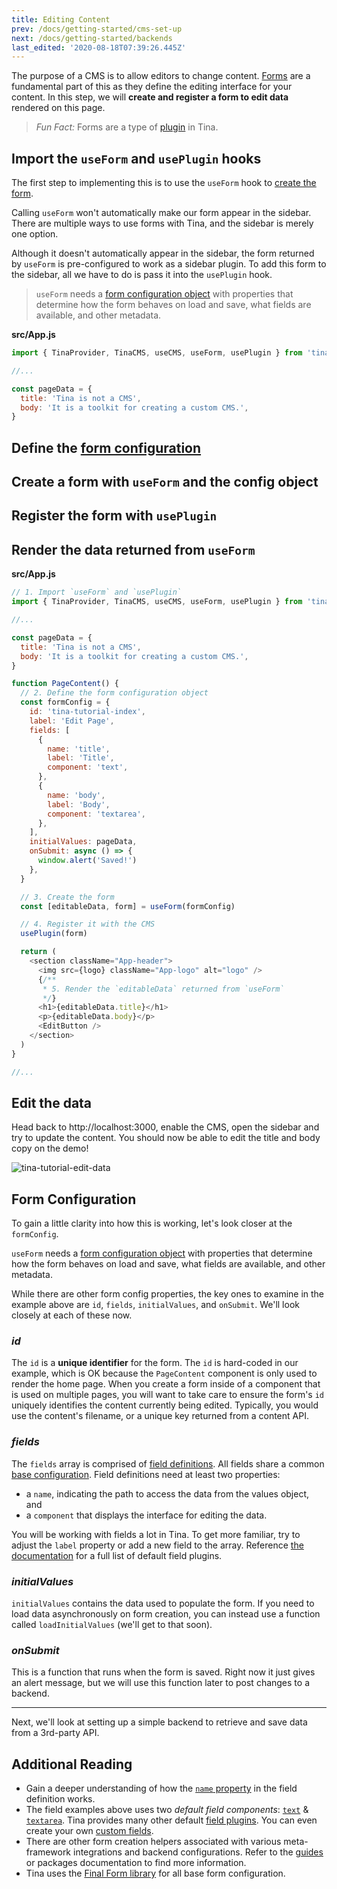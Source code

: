 ```yaml
---
title: Editing Content
prev: /docs/getting-started/cms-set-up
next: /docs/getting-started/backends
last_edited: '2020-08-18T07:39:26.445Z'
---
```

The purpose of a CMS is to allow editors to change content. [Forms](/docs/plugins/forms) are a fundamental part of this as they define the editing interface for your content. In this step, we will **create and register a form to edit data** rendered on this page.

> _Fun Fact:_ Forms are a type of [plugin](/docs/plugins) in Tina.

## Import the `useForm` and `usePlugin` hooks

The first step to implementing this is to use the `useForm` hook to [create the form](/docs/plugins/forms#creating-forms).

Calling `useForm` won't automatically make our form appear in the sidebar. There are multiple ways to use forms with Tina, and the sidebar is merely one option.

Although it doesn't automatically appear in the sidebar, the form returned by `useForm` is pre-configured to work as a sidebar plugin. To add this form to the sidebar, all we have to do is pass it into the `usePlugin` hook.

> `useForm` needs a [form configuration object](/docs/plugins/forms#form-configuration) with properties that determine how the form behaves on load and save, what fields are available, and other metadata.

**src/App.js**

```js
import { TinaProvider, TinaCMS, useCMS, useForm, usePlugin } from 'tinacms'

//...

const pageData = {
  title: 'Tina is not a CMS',
  body: 'It is a toolkit for creating a custom CMS.',
}
```

## Define the [form configuration](/docs/plugins/forms#form-configuration)

## Create a form with `useForm` and the config object

## Register the form with `usePlugin`

## Render the data returned from `useForm`

**src/App.js**

```js
// 1. Import `useForm` and `usePlugin`
import { TinaProvider, TinaCMS, useCMS, useForm, usePlugin } from 'tinacms'

//...

const pageData = {
  title: 'Tina is not a CMS',
  body: 'It is a toolkit for creating a custom CMS.',
}

function PageContent() {
  // 2. Define the form configuration object
  const formConfig = {
    id: 'tina-tutorial-index',
    label: 'Edit Page',
    fields: [
      {
        name: 'title',
        label: 'Title',
        component: 'text',
      },
      {
        name: 'body',
        label: 'Body',
        component: 'textarea',
      },
    ],
    initialValues: pageData,
    onSubmit: async () => {
      window.alert('Saved!')
    },
  }

  // 3. Create the form
  const [editableData, form] = useForm(formConfig)

  // 4. Register it with the CMS
  usePlugin(form)

  return (
    <section className="App-header">
      <img src={logo} className="App-logo" alt="logo" />
      {/**
       * 5. Render the `editableData` returned from `useForm`
       */}
      <h1>{editableData.title}</h1>
      <p>{editableData.body}</p>
      <EditButton />
    </section>
  )
}

//...
```

## Edit the data

Head back to http://localhost:3000, enable the CMS, open the sidebar and try to update the content. You should now be able to edit the title and body copy on the demo!

![tina-tutorial-edit-data](/img/getting-started/edit-data.png)

## Form Configuration

To gain a little clarity into how this is working, let's look closer at the `formConfig`.

`useForm` needs a [form configuration object](/docs/plugins/forms#form-configuration) with properties that determine how the form behaves on load and save, what fields are available, and other metadata.

While there are other form config properties, the key ones to examine in the example above are `id`, `fields`, `initialValues`, and `onSubmit`. We'll look closely at each of these now.

### _id_

The `id` is a **unique identifier** for the form. The `id` is hard-coded in our example, which is OK because the `PageContent` component is only used to render the home page. When you create a form inside of a component that is used on multiple pages, you will want to take care to ensure the form's `id` uniquely identifies the content currently being edited. Typically, you would use the content's filename, or a unique key returned from a content API.

### _fields_

The `fields` array is comprised of [field definitions](/docs/plugins/fields#field-definition). All fields share a common [base configuration](docs/plugins/fields#field-config). Field definitions need at least two properties:

* a `name`, indicating the path to access the data from the values object, and
* a `component` that displays the interface for editing the data.

You will be working with fields a lot in Tina. To get more familiar, try to adjust the `label` property or add a new field to the array. Reference [the documentation](/docs/plugins/fields) for a full list of default field plugins.

### _initialValues_

`initialValues` contains the data used to populate the form. If you need to load data asynchronously on form creation, you can instead use a function called `loadInitialValues` (we'll get to that soon).

### _onSubmit_

This is a function that runs when the form is saved. Right now it just gives an alert message, but we will use this function later to post changes to a backend.

***

Next, we'll look at setting up a simple backend to retrieve and save data from a 3rd-party API.

## Additional Reading

* Gain a deeper understanding of how the [`name` property](/docs/plugins/fields#name) in the field definition works.
* The field examples above uses two _default field components_: [`text`](/docs/plugins/fields/text) & [`textarea`](/docs/plugins/fields/textarea). Tina provides many other default [field plugins](/docs/plugins/fields). You can even create your own [custom fields](/docs/plugins/fields/custom-fields).
* There are other form creation helpers associated with various meta-framework integrations and backend configurations. Refer to the [guides](/guides) or packages documentation to find more information.
* Tina uses the [Final Form library](https://final-form.org/) for all base form configuration.